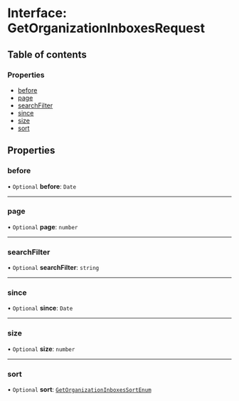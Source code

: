 # Interface: GetOrganizationInboxesRequest

## Table of contents

### Properties

- [before](GetOrganizationInboxesRequest.md#before)
- [page](GetOrganizationInboxesRequest.md#page)
- [searchFilter](GetOrganizationInboxesRequest.md#searchfilter)
- [since](GetOrganizationInboxesRequest.md#since)
- [size](GetOrganizationInboxesRequest.md#size)
- [sort](GetOrganizationInboxesRequest.md#sort)

## Properties

### <a id="before" name="before"></a> before

• `Optional` **before**: `Date`

___

### <a id="page" name="page"></a> page

• `Optional` **page**: `number`

___

### <a id="searchfilter" name="searchfilter"></a> searchFilter

• `Optional` **searchFilter**: `string`

___

### <a id="since" name="since"></a> since

• `Optional` **since**: `Date`

___

### <a id="size" name="size"></a> size

• `Optional` **size**: `number`

___

### <a id="sort" name="sort"></a> sort

• `Optional` **sort**: [`GetOrganizationInboxesSortEnum`](../enums/GetOrganizationInboxesSortEnum.md)
